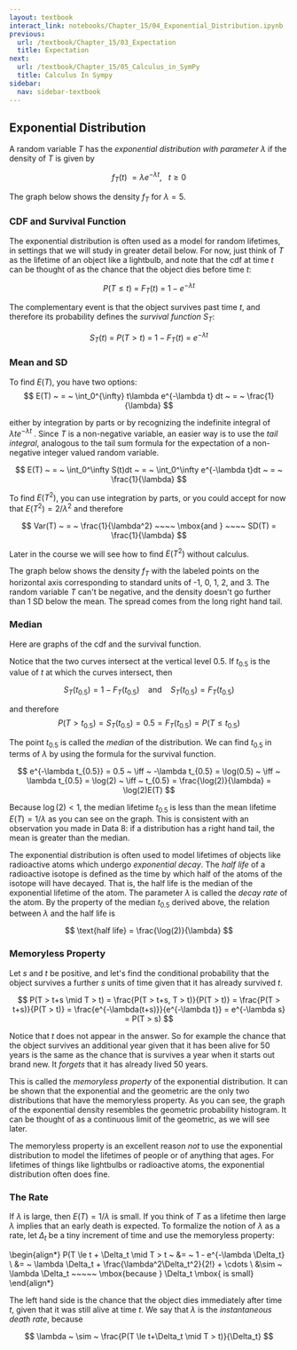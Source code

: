 ```yaml
---
layout: textbook
interact_link: notebooks/Chapter_15/04_Exponential_Distribution.ipynb
previous:
  url: /textbook/Chapter_15/03_Expectation
  title: Expectation
next:
  url: /textbook/Chapter_15/05_Calculus_in_SymPy
  title: Calculus In Sympy
sidebar:
  nav: sidebar-textbook
---
```


## Exponential Distribution ##

A random variable $T$ has the *exponential distribution with parameter $\lambda$* if the density of $T$ is given by

$$
f_T(t) ~ = \lambda e^{-\lambda t}, ~~~ t \ge 0
$$

The graph below shows the density $f_T$ for $\lambda = 5$.

### CDF and Survival Function ###
The exponential distribution is often used as a model for random lifetimes, in settings that we will study in greater detail below. For now, just think of $T$ as the lifetime of an object like a lightbulb, and note that the cdf at time $t$ can be thought of as the chance that the object dies before time $t$:

$$
P(T \le t) ~ = ~ F_T(t) ~ = ~ 1 - e^{-\lambda t}
$$

The complementary event is that the object survives past time $t$, and therefore its probability defines the *survival function* $S_T$:

$$
S_T(t) ~ = ~ P(T > t) ~ = ~ 1 - F_T(t) ~ = ~ e^{-\lambda t}
$$

### Mean and SD ###
To find $E(T)$, you have two options:
$$
E(T) ~ = ~ \int_0^{\infty} t\lambda e^{-\lambda t} dt ~ = ~ \frac{1}{\lambda}
$$

either by integration by parts or by recognizing the indefinite integral of $\lambda te^{-\lambda t}$ . Since $T$ is a non-negative variable, an easier way is to use the *tail integral*, analogous to the tail sum formula for the expectation of a non-negative integer valued random variable.

$$
E(T) ~ = ~ \int_0^\infty S(t)dt ~ = ~ \int_0^\infty e^{-\lambda t}dt ~ = ~ \frac{1}{\lambda}
$$

To find $E(T^2)$, you can use integration by parts, or you could accept for now that $E(T^2) = 2/\lambda^2$ and therefore 

$$
Var(T) ~ = ~ \frac{1}{\lambda^2} ~~~~ \mbox{and } ~~~~ SD(T) = \frac{1}{\lambda}
$$

Later in the course we will see how to find $E(T^2)$ without calculus.

The graph below shows the density $f_T$ with the labeled points on the horizontal axis corresponding to standard units of -1, 0, 1, 2, and 3. The random variable $T$ can't be negative, and the density doesn't go further than 1 SD below the mean. The spread comes from the long right hand tail.

### Median ###
Here are graphs of the cdf and the survival function.

Notice that the two curves intersect at the vertical level 0.5. If $t_{0.5}$ is the value of $t$ at which the curves intersect, then

$$
S_T(t_{0.5}) = 1 - F_T(t_{0.5}) ~~~~ \text{and} ~~~~ S_T(t_{0.5}) = F_T(t_{0.5})
$$

and therefore
$$
P(T > t_{0.5}) = S_T(t_{0.5}) = 0.5 = F_T(t_{0.5}) = P(T \le t_{0.5})
$$

The point $t_{0.5}$ is called the *median* of the distribution. We can find $t_{0.5}$ in terms of $\lambda$ by using the formula for the survival function.

$$
e^{-\lambda t_{0.5}} = 0.5 ~ \iff ~ -\lambda t_{0.5} = \log(0.5) ~ \iff ~ \lambda t_{0.5} =  \log(2) ~ \iff ~ t_{0.5} = \frac{\log(2)}{\lambda} = \log(2)E(T)
$$

Because $\log(2) < 1$, the median lifetime $t_{0.5}$ is less than the mean lifetime $E(T) = 1/\lambda$ as you can see on the graph. This is consistent with an observation you made in Data 8: if a distribution has a right hand tail, the mean is greater than the median.

The exponential distribution is often used to model lifetimes of objects like radioactive atoms which undergo *exponential decay*. The *half life* of a radioactive isotope is defined as the time by which half of the atoms of the isotope will have decayed. That is, the half life is the median of the exponential lifetime of the atom. The parameter $\lambda$ is called the *decay rate* of the atom. By the property of the median $t_{0.5}$ derived above, the relation between $\lambda$ and the half life is

$$
\text{half life} = \frac{\log(2)}{\lambda}
$$

### Memoryless Property ###
Let $s$ and $t$ be positive, and let's find the conditional probability that the object survives a further $s$ units of time given that it has already survived $t$.

$$
P(T > t+s \mid T > t) = \frac{P(T > t+s, T > t)}{P(T > t)} 
= \frac{P(T > t+s)}{P(T > t)} = \frac{e^{-\lambda(t+s)}}{e^{-\lambda t}}
= e^{-\lambda s} = P(T > s)
$$

Notice that $t$ does not appear in the answer. So for example the chance that the object survives an additional year given that it has been alive for 50 years is the same as the chance that is survives a year when it starts out brand new. It *forgets* that it has already lived 50 years. 

This is called the *memoryless property* of the exponential distribution. It can be shown that the exponential and the geometric are the only two distributions that have the memoryless property. As you can see, the graph of the exponential density resembles the geometric probability histogram. It can be thought of as a continuous limit of the geometric, as we will see later.

The memoryless property is an excellent reason *not* to use the exponential distribution to model the lifetimes of people or of anything that ages. For lifetimes of things like lightbulbs or radioactive atoms, the exponential distribution often does fine.

### The Rate ###
If $\lambda$ is large, then $E(T) = 1/\lambda$ is small. If you think of $T$ as a lifetime then large $\lambda$ implies that an early death is expected. To formalize the notion of $\lambda$ as a rate, let $\Delta_t$ be a tiny increment of time and use the memoryless property:

\begin{align*}
P(T \le t + \Delta_t \mid T > t ~ &= ~ 1 - e^{-\lambda \Delta_t} \\
&= ~ \lambda \Delta_t + \frac{\lambda^2\Delta_t^2}{2!} + \cdots \\
&\sim ~ \lambda \Delta_t ~~~~~ \mbox{because } \Delta_t \mbox{ is small}
\end{align*}

The left hand side is the chance that the object dies immediately after time $t$, given that it was still alive at time $t$. We say that $\lambda$ is the *instantaneous death rate*, because

$$
\lambda ~ \sim ~ \frac{P(T \le t+\Delta_t \mid T > t)}{\Delta_t}
$$

